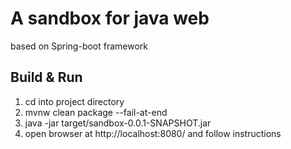 # A sandbox for java web

based on Spring-boot framework

## Build & Run

1. cd into project directory
1. mvnw clean package --fail-at-end
1. java -jar target/sandbox-0.0.1-SNAPSHOT.jar
1. open browser at http://localhost:8080/ and follow instructions
